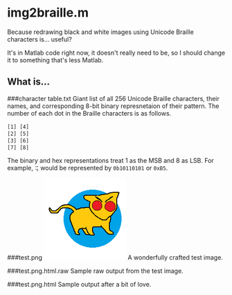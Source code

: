 ﻿img2braille.m
=============

Because redrawing black and white images using Unicode Braille characters is... useful?

It's in Matlab code right now, it doesn't really need to be, so I should change it to something that's less Matlab.

What is...
----------
###character table.txt
Giant list of all 256 Unicode Braille characters, their names, and corresponding 8-bit binary represnetaion of their pattern.
The number of each dot in the Braille characters is as follows.

	[1] [4]
	[2] [5]
	[3] [6]
	[7] [8]

The binary and hex representations treat 1 as the MSB and 8 as LSB. For example, `⢭` would be represented by `0b10110101` or `0xB5`. 

###test.png
![So good.](https://github.com/matthewcarr/img2braille/blob/master/test.png "Such a beautiful image")
A wonderfully crafted test image.

###test.png.html.raw
Sample raw output from the test image.

###test.png.html
Sample output after a bit of love.
